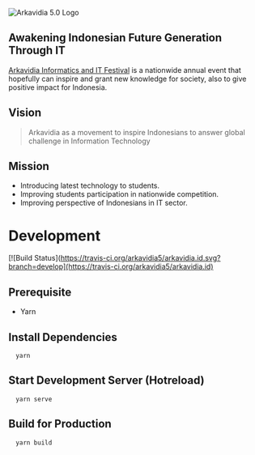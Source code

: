 ![Arkavidia 5.0 Logo](https://static.arkavidia.id/5/images/logo-full.svg)

## Awakening Indonesian Future Generation Through IT

[Arkavidia Informatics and IT Festival](https://arkavidia.id) is a nationwide annual event that hopefully can inspire and grant new knowledge for society, also to give positive impact for Indonesia.

## Vision
> Arkavidia as a movement to inspire Indonesians to answer global challenge in Information Technology

## Mission

- Introducing latest technology to students.
- Improving students participation in nationwide competition.
- Improving perspective of Indonesians in IT sector.


# Development 
[![Build Status](https://travis-ci.org/arkavidia5/arkavidia.id.svg?branch=develop](https://travis-ci.org/arkavidia5/arkavidia.id)
## Prerequisite
  - Yarn
## Install Dependencies
```
  yarn
```
## Start Development Server (Hotreload)
```
  yarn serve
```

## Build for Production
```
  yarn build
```
